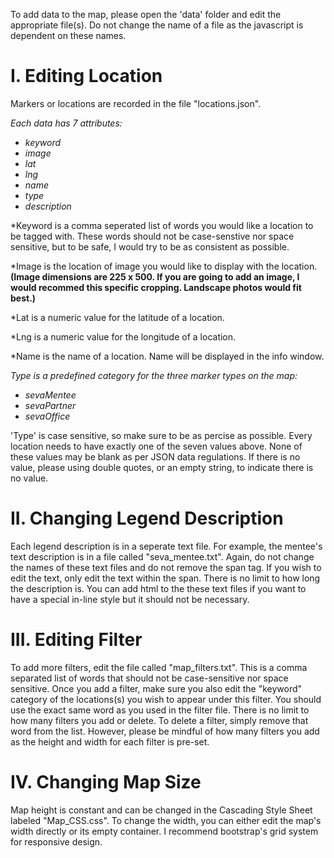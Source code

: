 To add data to the map, please open the 'data' folder and edit the appropriate file(s). Do not change the name of a file as the javascript is dependent on these names. 

<h1>I. Editing Location</h1>
<p> Markers or locations are recorded in the file "locations.json". 

<em>Each data has 7 attributes:
  - keyword
  - image
  - lat
  - lng
  - name
  - type
  - description 
</em>
  
*Keyword is a comma seperated list of words you would like a location to be tagged with. These words should not be case-senstive nor space sensitive, but to be safe, I would try to be as consistent as possible. 

*Image is the location of image you would like to display with the location. <b>(Image dimensions are 225 x 500. If you are going to add an image, I would recommed this specific cropping. Landscape photos would fit best.)</b> 

*Lat is a numeric value for the latitude of a location. 

*Lng is a numeric value for the longitude of a location. 

*Name is the name of a location. Name will be displayed in the info window. 

<em>Type is a predefined category for the three marker types on the map: 
  - sevaMentee
  - sevaPartner
  - sevaOffice
</em>
'Type' is case sensitive, so make sure to be as percise as possible. Every location needs to have exactly one of the seven values above. 
None of these values may be blank as per JSON data regulations. If there is no value, please using double quotes, or an empty string, to indicate there is no value. 
</p>

<h1>II. Changing Legend Description</h1>

Each legend description is in a seperate text file. For example, the mentee's text description is in a file called "seva_mentee.txt". Again, do not change the names of these text files and do not remove the span tag. If you wish to edit the text, only edit the text within the span. There is no limit to how long the description is. You can add html to the these text files if you want to have a special in-line style but it should not be necessary. 

<h1>III. Editing Filter</h1>

To add more filters, edit the file called "map_filters.txt". This is a comma separated list of words that should not be case-sensitive nor space sensitive. Once you add a filter, make sure you also edit the "keyword" category of the locations(s) you wish to appear under this filter. You should use the exact same word as you used in the filter file. There is no limit to how many filters you add or delete. To delete a filter, simply remove that word from the list. However, please be mindful of how many filters you add as the height and width for each filter is pre-set.

<h1> IV. Changing Map Size </h1> 
Map height is constant and can be changed in the Cascading Style Sheet labeled "Map_CSS.css". To change the width, you can either edit the map's width directly or its empty container. I recommend bootstrap's grid system for responsive design.
